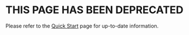 # THIS PAGE HAS BEEN DEPRECATED

Please refer to the [Quick Start](../quick-start.md) page for up-to-date information.
